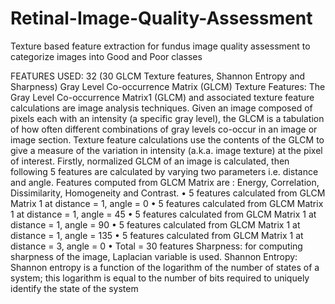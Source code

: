 # Retinal-Image-Quality-Assessment
Texture based feature extraction for fundus image quality assessment to categorize images into Good and Poor classes 



FEATURES USED: 
32 (30 GLCM Texture features, Shannon Entropy and Sharpness)
Gray Level Co-occurrence Matrix (GLCM) Texture Features: The Gray Level Co-occurrence Matrix1 (GLCM) and associated texture feature calculations are image analysis techniques. Given an image composed of pixels each with an intensity (a specific gray level), the GLCM is a tabulation of how often different combinations of gray levels co-occur in an image or image section. Texture feature calculations use the contents of the GLCM to give a measure of the variation in intensity (a.k.a. image texture) at the pixel of interest. Firstly, normalized GLCM of an image is calculated, then following 5 features are calculated by varying two parameters i.e. distance and angle. Features computed from GLCM Matrix are : Energy, Correlation, Dissimilarity, Homogeneity and Contrast. 
•	5 features calculated from GLCM Matrix 1 at distance = 1, angle = 0 
•	5 features calculated from GLCM Matrix 1 at distance = 1, angle = 45
•	5 features calculated from GLCM Matrix 1 at distance = 1, angle = 90
•	5 features calculated from GLCM Matrix 1 at distance = 1, angle = 135
•	5 features calculated from GLCM Matrix 1 at distance = 3, angle = 0 
•	Total = 30 features 
Sharpness: for computing sharpness of the image, Laplacian variable is used.
Shannon Entropy: Shannon entropy is a function of the logarithm of the number of states of a system; this logarithm is equal to the number of bits required to uniquely identify the state of the system
